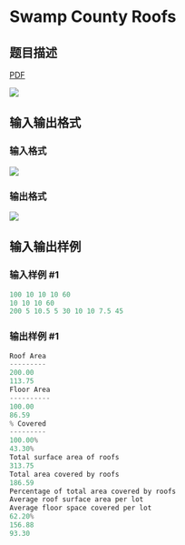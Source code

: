 # Swamp County Roofs

## 题目描述

[problemUrl]: https://uva.onlinejudge.org/index.php?option=com_onlinejudge&Itemid=8&category=6&page=show_problem&problem=369

[PDF](https://uva.onlinejudge.org/external/4/p428.pdf)

![](https://cdn.luogu.com.cn/upload/vjudge_pic/UVA428/77c96ca7558f7c8e279c244b30f6199218ff60bb.png)

## 输入输出格式

### 输入格式

![](https://cdn.luogu.com.cn/upload/vjudge_pic/UVA428/7d507c4860425715cda5cff9a2937d5d259a8554.png)

### 输出格式

![](https://cdn.luogu.com.cn/upload/vjudge_pic/UVA428/b8e0eeed6fb75484363588fa82db7b9d6fae8f9f.png)

## 输入输出样例

### 输入样例 #1

```cpp
100 10 10 10 60
10 10 10 60
200 5 10.5 5 30 10 10 7.5 45
```


### 输出样例 #1

```cpp
Roof Area
---------
200.00
113.75
Floor Area
----------
100.00
86.59
% Covered
---------
100.00%
43.30%
Total surface area of roofs
313.75
Total area covered by roofs
186.59
Percentage of total area covered by roofs
Average roof surface area per lot
Average floor space covered per lot
62.20%
156.88
93.30
```



